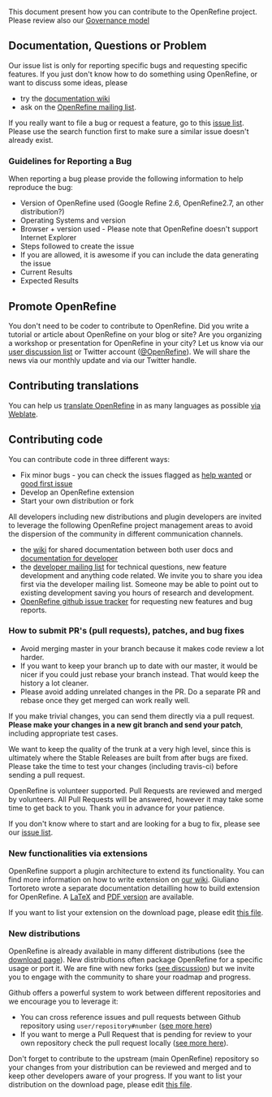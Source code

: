 This document present how you can contribute to the OpenRefine project. Please review also our [Governance model](https://github.com/OpenRefine/OpenRefine/blob/master/GOVERNANCE.md)

## Documentation, Questions or Problem

Our issue list is only for reporting specific bugs and requesting specific features. If you just don't know how to do something using OpenRefine, or want to discuss some ideas, please
- try the [documentation wiki](https://github.com/OpenRefine/OpenRefine/wiki/Documentation-For-Users)
- ask on the [OpenRefine mailing list](https://groups.google.com/forum/?fromgroups#!forum/openrefine).

If you really want to file a bug or request a feature, go to this [issue list](https://github.com/OpenRefine/OpenRefine/issues). Please use the search function first to make sure a similar issue doesn't already exist. 

### Guidelines for Reporting a Bug

When reporting a bug please provide the following information to help reproduce the bug:
- Version of OpenRefine used (Google Refine 2.6, OpenRefine2.7, an other distribution?)
- Operating Systems and version
- Browser + version used - Please note that OpenRefine doesn't support Internet Explorer
- Steps followed to create the issue
- If you are allowed, it is awesome if you can include the data generating the issue
- Current Results
- Expected Results


## Promote OpenRefine

You don't need to be coder to contribute to OpenRefine. Did you write a tutorial or article about OpenRefine on your blog or site? Are you organizing a workshop or presentation for OpenRefine in your city? Let us know via our [user discussion list](https://groups.google.com/forum/?fromgroups#!forum/openrefine) or Twitter account ([@OpenRefine](http://twitter.com/OpenRefine)). We will share the news via our monthly update and via our Twitter handle. 

## Contributing translations

You can help us [translate OpenRefine](https://github.com/OpenRefine/OpenRefine/wiki/Translate-OpenRefine) in as many languages as possible [via Weblate](https://hosted.weblate.org/engage/openrefine/?utm_source=widget).

##  Contributing code 

You can contribute code in three different ways:
- Fix minor bugs - you can check the issues flagged as [help wanted](https://github.com/OpenRefine/OpenRefine/labels/help%20wanted) or [good first issue](https://github.com/OpenRefine/OpenRefine/labels/good%20first%20issue)
- Develop an OpenRefine extension 
- Start your own distribution or fork

All developers including new distributions and plugin developers are invited to leverage the following OpenRefine project management areas to avoid the dispersion of the community in different communication channels.
- the [wiki](https://github.com/OpenRefine/OpenRefine/wiki) for shared documentation between both user docs and [documentation for developer](https://github.com/OpenRefine/OpenRefine/wiki/Documentation-For-Developers)
- the [developer mailing list](https://groups.google.com/forum/?fromgroups#!forum/openrefine-dev) for technical questions, new feature development and anything code related. We invite you to share you idea first via the developer mailing list. Someone may be able to point out to existing development saving you hours of research and development. 
- [OpenRefine github issue tracker](https://github.com/OpenRefine/OpenRefine/issues) for requesting new features and bug reports.

### How to submit PR's (pull requests), patches, and bug fixes

- Avoid merging master in your branch because it makes code review a lot harder.
- If you want to keep your branch up to date with our master, it would be nicer if you could just rebase your branch instead. That would keep the history a lot cleaner.
- Please avoid adding unrelated changes in the PR. Do a separate PR and rebase once they get merged can work really well.
 
If you make trivial changes, you can send them directly via a pull request. **Please make your changes in a new git branch and send your patch**, including appropriate test cases.

We want to keep the quality of the trunk at a very high level, since this is ultimately where the Stable Releases are built from after bugs are fixed. Please take the time to test your changes (including travis-ci) before sending a pull request.

OpenRefine is volunteer supported. Pull Requests are reviewed and merged by volunteers. All Pull Requests will be answered, however it may take some time to get back to you. Thank you in advance for your patience.

If you don't know where to start and are looking for a bug to fix, please see our [issue list](https://github.com/OpenRefine/OpenRefine/issues). 

### New functionalities via extensions

OpenRefine support a plugin architecture to extend its functionality. You can find more information on how to write extension on [our wiki](https://github.com/OpenRefine/OpenRefine/wiki/Write-An-Extension). Giuliano Tortoreto wrote a separate documentation detailling how to build extension for OpenRefine. A [LaTeX](https://github.com/OpenRefine/OpenRefineExtensionDoc) and [PDF version](https://github.com/OpenRefine/OpenRefineExtensionDoc/blob/master/main.pdf) are available.

If you want to list your extension on the download page, please edit [this file](https://github.com/OpenRefine/openrefine.github.com/blob/master/download.md).

### New distributions

OpenRefine is already available in many different distributions (see the [download page](http://openrefine.org/download.html)). New distributions often package OpenRefine for a specific usage or port it. We are fine with new forks ([see discussion](https://groups.google.com/forum/#!msg/openrefine/pasNnMDJ3p8/LrZz_GiFCwAJ)) but we invite you to engage with the community to share your roadmap and progress.

Github offers a powerful system to work between different repositories and we encourage you to leverage it:
- You can cross reference issues and pull requests between Github repository using `user/repository#number` ([see more here](https://github.com/blog/967-github-secrets#cross-repository-issue-references))
- If you want to merge a Pull Request that is pending for review to your own repository check the pull request locally ([see more here](https://help.github.com/articles/checking-out-pull-requests-locally/)).

Don't forget to contribute to the upstream (main OpenRefine) repository so your changes from your distribution can be reviewed and merged and to keep other developers aware of your progress. If you want to list your distribution on the download page, please edit [this file](https://github.com/OpenRefine/openrefine.github.com/blob/master/download.md).
